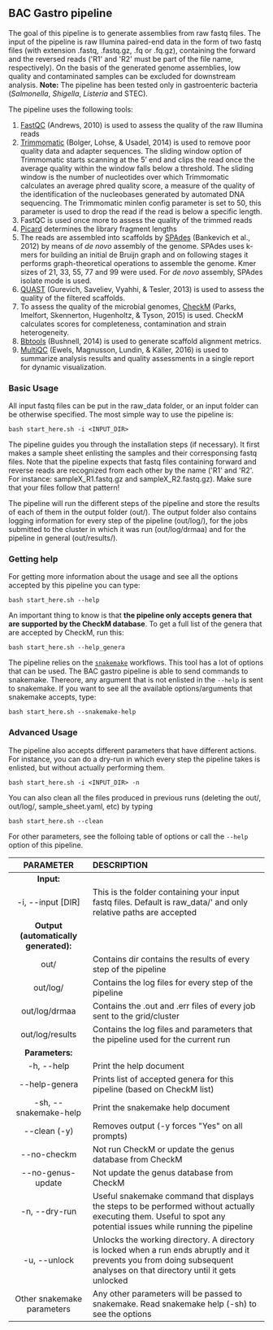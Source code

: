 ## BAC Gastro pipeline

The goal of this pipeline is to generate assemblies from raw fastq files. The input of the pipeline is raw Illumina paired-end data in the form of two fastq files (with extension .fastq, .fastq.gz, .fq or .fq.gz), containing the forward and the reversed reads ('R1' and 'R2' must be part of the file name, respectively). On the basis of the generated genome assemblies, low quality and contaminated samples can be excluded for downstream analysis. __Note:__ The pipeline has been tested only in gastroenteric bacteria (_Salmonella_, _Shigella_, _Listeria_ and STEC).

The pipeline uses the following tools:
1. [FastQC](https://www.bioinformatics.babraham.ac.uk/projects/fastqc/) (Andrews, 2010) is used to assess the quality of the raw Illumina reads
2. [Trimmomatic](http://www.usadellab.org/cms/?page=trimmomatic) (Bolger, Lohse, & Usadel, 2014) is used to remove poor quality data and adapter sequences. The sliding window option of Trimmomatic starts scanning at the 5’ end and clips the read once the average quality within the window falls below a threshold. The sliding window is the number of nucleotides over which Trimmomatic calculates an average phred quality score, a measure of the quality of the identification of the nucleobases generated by automated DNA sequencing. The Trimmomatic minlen config parameter is set to 50, this parameter is used to drop the read if the read is below a specific length.
3. FastQC is used once more to assess the quality of the trimmed reads
4. [Picard](https://broadinstitute.github.io/picard/) determines the library fragment lengths
5. The reads are assembled into scaffolds by [SPAdes](https://cab.spbu.ru/software/spades/) (Bankevich et al., 2012) by means of _de novo_ assembly of the genome. SPAdes uses k-mers for building an initial de Bruijn graph and on following stages it performs graph-theoretical operations to assemble the genome. Kmer sizes of 21, 33, 55, 77 and 99 were used. For _de novo_ assembly, SPAdes isolate mode is used. 
6. [QUAST](http://quast.sourceforge.net/) (Gurevich, Saveliev, Vyahhi, & Tesler, 2013) is used to assess the quality of the filtered scaffolds. 
7. To assess the quality of the microbial genomes, [CheckM](https://ecogenomics.github.io/CheckM/) (Parks, Imelfort, Skennerton, Hugenholtz, & Tyson, 2015) is used. CheckM calculates scores for completeness, contamination and strain heterogeneity. 
8. [Bbtools](https://jgi.doe.gov/data-and-tools/bbtools/) (Bushnell, 2014) is used to generate scaffold alignment metrics. 
9. [MultiQC](https://multiqc.info/) (Ewels, Magnusson, Lundin, & Käller, 2016) is used to summarize analysis results and quality assessments in a single report for dynamic visualization.

### Basic Usage

All input fastq files can be put in the raw_data folder, or an input folder can be otherwise specified. The most simple way to use the pipeline is:

```
bash start_here.sh -i <INPUT_DIR>
```

The pipeline guides you through the installation steps (if necessary). It first makes a sample sheet enlisting the samples and their corresponsing fastq files. Note that the pipeline expects that fastq files containing forward and reverse reads are recognized from each other by the name ('R1' and 'R2'. For instance: sampleX_R1.fastq.gz and sampleX_R2.fastq.gz). Make sure that your files follow that pattern!

The pipeline will run the different steps of the pipeline and store the results of each of them in the output folder (out/). The output folder also contains logging information for every step of the pipeline (out/log/), for the jobs submitted to the cluster in which it was run (out/log/drmaa) and for the pipeline in general (out/results/). 

### Getting help

For getting more information about the usage and see all the options accepted by this pipeline you can type:

```
bash start_here.sh --help
```
An important thing to know is that __the pipeline only accepts genera that are supported by the CheckM database__. To get a full list of the genera that are accepted by CheckM, run this:

```
bash start_here.sh --help_genera
```
The pipeline relies on the [`snakemake`](https://snakemake.readthedocs.io/en/stable/) workflows. This tool has a lot of options that can be used. The BAC gastro pipeline is able to send commands to snakemake. Thereore, any argument that is not enlisted in the `--help` is sent to snakemake. If you want to see all the available options/arguments that snakemake accepts, type:

```
bash start_here.sh --snakemake-help
```

### Advanced Usage

The pipeline also accepts different parameters that have different actions. For instance, you can do a dry-run in which every step the pipeline takes is enlisted, but without actually performing them.

```
bash start_here.sh -i <INPUT_DIR> -n
```
You can also clean all the files produced in previous runs (deleting the out/, out/log/, sample_sheet.yaml, etc) by typing

```
bash start_here.sh --clean
```

For other parameters, see the folloing table of options or call the `--help` option of this pipeline.

| __PARAMETER__ | __DESCRIPTION__ |
| :---: | :--- |
| __Input:__ | |
| -i, --input [DIR] | This is the folder containing your input fastq files. Default is raw_data/' and only relative paths are accepted |
| __Output (automatically generated):__ | |                                                                                   
| out/ | Contains dir contains the results of every step of the pipeline |
| out/log/ | Contains the log files for every step of the pipeline |
| out/log/drmaa | Contains the .out and .err files of every job sent to the grid/cluster |
| out/log/results | Contains the log files and parameters that the pipeline used for the current run |
| __Parameters:__ | |
| -h, --help | Print the help document |
| --help-genera | Prints list of accepted genera for this pipeline (based on CheckM list) |
| -sh, --snakemake-help | Print the snakemake help document |
| --clean (-y) | Removes output (-y forces "Yes" on all prompts) |
| --no-checkm	|	Not run CheckM or update the genus database from CheckM |
| --no-genus-update	|	Not update the genus database from CheckM |
| -n, --dry-run | Useful snakemake command that displays the steps to be performed without actually executing them. Useful to spot any potential issues while running the pipeline |
| -u, --unlock | Unlocks the working directory. A directory is locked when a run ends abruptly and it prevents you from doing subsequent analyses on that directory until it gets unlocked |
| Other snakemake parameters | Any other parameters will be passed to snakemake. Read snakemake help (-sh) to see the options |


